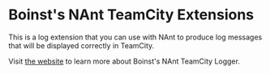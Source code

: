 Boinst's NAnt TeamCity Extensions
=================================

This is a log extension that you can use with NAnt 
to produce log messages that will be displayed correctly in TeamCity.

Visit [the website](http://boinst.github.io/boinst-nant-teamcity/) 
to learn more about Boinst's NAnt TeamCity Logger.
